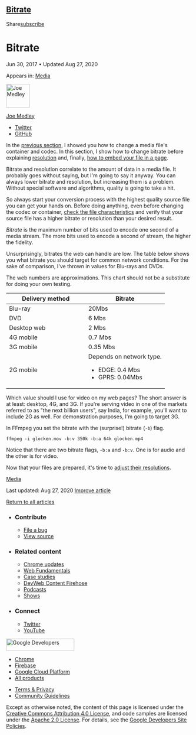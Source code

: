 





## <a href="#bitrate" class="w-toc__header--link">Bitrate</a>

Share<a href="/newsletter/" class="gc-analytics-event w-actions__fab w-actions__fab--subscribe"><span>subscribe</span></a>

# Bitrate

Jun 30, 2017 <span class="w-author__separator">•</span> Updated Aug 27, 2020

<span class="w-post-signpost__title">Appears in:</span> <a href="/media" class="w-post-signpost__link">Media</a>

[<img src="https://web-dev.imgix.net/image/admin/ynJFmvKEbD9diZZsTdkD.jpg?auto=format&amp;fit=crop&amp;h=64&amp;w=64" alt="Joe Medley" class="w-author__image" sizes="(min-width: 64px) 64px, calc(100vw - 48px)" srcset="https://web-dev.imgix.net/image/admin/ynJFmvKEbD9diZZsTdkD.jpg?fit=crop&amp;h=64&amp;w=64&amp;auto=format&amp;dpr=1&amp;q=75, https://web-dev.imgix.net/image/admin/ynJFmvKEbD9diZZsTdkD.jpg?fit=crop&amp;h=64&amp;w=64&amp;auto=format&amp;dpr=2&amp;q=50 2x, https://web-dev.imgix.net/image/admin/ynJFmvKEbD9diZZsTdkD.jpg?fit=crop&amp;h=64&amp;w=64&amp;auto=format&amp;dpr=3&amp;q=35 3x, https://web-dev.imgix.net/image/admin/ynJFmvKEbD9diZZsTdkD.jpg?fit=crop&amp;h=64&amp;w=64&amp;auto=format&amp;dpr=4&amp;q=23 4x, https://web-dev.imgix.net/image/admin/ynJFmvKEbD9diZZsTdkD.jpg?fit=crop&amp;h=64&amp;w=64&amp;auto=format&amp;dpr=5&amp;q=20 5x" width="64" height="64" />](/authors/joemedley/)

<a href="/authors/joemedley/" class="w-author__name-link">Joe Medley</a>

- <a href="https://twitter.com/medleyjp" class="w-author__link">Twitter</a>
- <a href="https://github.com/jpmedley" class="w-author__link">GitHub</a>

In the [previous section](/containers-and-codecs), I showed you how to change a media file's container and codec. In this section, I show how to change bitrate before explaining [resolution](/resolution) and, finally, [how to embed your file in a page](/add-media).

Bitrate and resolution correlate to the amount of data in a media file. It probably goes without saying, but I'm going to say it anyway. You can always lower bitrate and resolution, but increasing them is a problem. Without special software and algorithms, quality is going to take a hit.

So always start your conversion process with the highest quality source file you can get your hands on. Before doing anything, even before changing the codec or container, [check the file characteristics](/media-cheat-sheet/#display-characteristics) and verify that your source file has a higher bitrate or resolution than your desired result.

_Bitrate_ is the maximum number of bits used to encode one second of a media stream. The more bits used to encode a second of stream, the higher the fidelity.

Unsurprisingly, bitrates the web can handle are low. The table below shows you what bitrate you should target for common network conditions. For the sake of comparison, I've thrown in values for Blu-rays and DVDs.

The web numbers are approximations. This chart should not be a substitute for doing your own testing.

<table><colgroup><col style="width: 50%" /><col style="width: 50%" /></colgroup><thead><tr class="header"><th>Delivery method</th><th>Bitrate</th></tr></thead><tbody><tr class="odd"><td>Blu-ray</td><td>20Mbs</td></tr><tr class="even"><td>DVD</td><td>6 Mbs</td></tr><tr class="odd"><td>Desktop web</td><td>2 Mbs</td></tr><tr class="even"><td>4G mobile</td><td>0.7 Mbs</td></tr><tr class="odd"><td>3G mobile</td><td>0.35 Mbs</td></tr><tr class="even"><td>2G mobile</td><td>Depends on network type.<ul><li>EDGE: 0.4 Mbs</li><li>GPRS: 0.04Mbs</li></ul></td></tr></tbody></table>

Which value should I use for video on my web pages? The short answer is at least: desktop, 4G, and 3G. If you're serving video in one of the markets referred to as "the next billion users", say India, for example, you'll want to include 2G as well. For demonstration purposes, I'm going to target 3G.

In FFmpeg you set the bitrate with the (surprise!) bitrate (`-b`) flag.

    ffmpeg -i glocken.mov -b:v 350k -b:a 64k glocken.mp4

Notice that there are two bitrate flags, `-b:a` and `-b:v`. One is for audio and the other is for video.

Now that your files are prepared, it's time to [adjust their resolutions](/resolution).

<a href="/tags/media/" class="w-chip">Media</a>

<span class="w-mr--sm">Last updated: Aug 27, 2020 </span>[Improve article](https://github.com/GoogleChrome/web.dev/blob/master/src/site/content/en/media/bitrate/index.md)

<a href="/media" class="gc-analytics-event w-article-navigation__link w-article-navigation__link--back w-article-navigation__link--single">Return to all articles</a>

- ### Contribute

  - <a href="https://github.com/GoogleChrome/web.dev/issues/new?assignees=&amp;labels=bug&amp;template=bug_report.md&amp;title=" class="w-footer__linkbox-link">File a bug</a>
  - <a href="https://github.com/googlechrome/web.dev" class="w-footer__linkbox-link">View source</a>

- ### Related content

  - <a href="https://blog.chromium.org/" class="w-footer__linkbox-link">Chrome updates</a>
  - <a href="https://developers.google.com/web/" class="w-footer__linkbox-link">Web Fundamentals</a>
  - <a href="https://developers.google.com/web/showcase/" class="w-footer__linkbox-link">Case studies</a>
  - <a href="https://devwebfeed.appspot.com/" class="w-footer__linkbox-link">DevWeb Content Firehose</a>
  - <a href="/podcasts/" class="w-footer__linkbox-link">Podcasts</a>
  - <a href="/shows/" class="w-footer__linkbox-link">Shows</a>

- ### Connect

  - <a href="https://www.twitter.com/ChromiumDev" class="w-footer__linkbox-link">Twitter</a>
  - <a href="https://www.youtube.com/user/ChromeDevelopers" class="w-footer__linkbox-link">YouTube</a>

<a href="https://developers.google.com/" class="w-footer__utility-logo-link"><img src="/images/lockup-color.png" alt="Google Developers" class="w-footer__utility-logo" width="185" height="33" /></a>

- <a href="https://developer.chrome.com/" class="w-footer__utility-link">Chrome</a>
- <a href="https://firebase.google.com/" class="w-footer__utility-link">Firebase</a>
- <a href="https://cloud.google.com/" class="w-footer__utility-link">Google Cloud Platform</a>
- <a href="https://developers.google.com/products" class="w-footer__utility-link">All products</a>

<!-- -->

- <a href="https://policies.google.com/" class="w-footer__utility-link">Terms &amp; Privacy</a>
- <a href="/community-guidelines/" class="w-footer__utility-link">Community Guidelines</a>

Except as otherwise noted, the content of this page is licensed under the [Creative Commons Attribution 4.0 License](https://creativecommons.org/licenses/by/4.0/), and code samples are licensed under the [Apache 2.0 License](https://www.apache.org/licenses/LICENSE-2.0). For details, see the [Google Developers Site Policies](https://developers.google.com/terms/site-policies).
